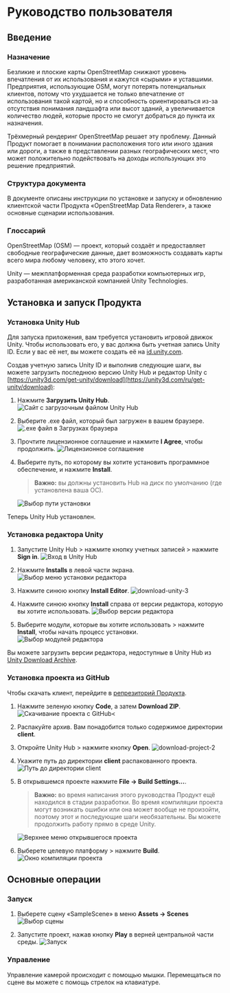 # Руководство пользователя

## Введение

### Назначение

Безликие и плоские карты OpenStreetMap снижают уровень впечатления от их использования и кажутся «сырыми» и уставшими.
Предприятия, использующие OSM, могут потерять потенциальных клиентов, потому что ухудшается не только впечатление от
использования такой картой, но и способность ориентироваться из-за отсутствия понимания ландшафта или высот зданий, а
увеличивается количество людей, которые просто не смогут добраться до пункта их назначения.

Трёхмерный рендеринг OpenStreetMap решает эту проблему. Данный Продукт помогает в понимании расположения того или иного
здания или дороги, а также в представлении разных географических мест, что может положительно подействовать на доходы
использующих это решение предприятий.

### Структура документа

В документе описаны инструкции по установке и запуску и обновлению клиентской части Продукта «OpenStreetMap Data
Renderer», а также основные сценарии использования.

### Глоссарий

OpenStreetMap (OSM) — проект, который создаёт и предоставляет свободные географические данные, дает возможность
создавать карты всего мира любому человеку, кто этого хочет.

Unity —  межплатформенная среда разработки компьютерных игр, разработанная американской компанией Unity Technologies.

## Установка и запуск Продукта

### Установка Unity Hub

Для запуска приложения, вам требуется установить игровой движок Unity. Чтобы использовать его, у вас должна быть учетная
запись Unity ID. Если у вас её нет, вы можете создать её на [id.unity.com](id.unity.com).

Создав учетную запись Unity ID и выполнив следующие шаги, вы можете загрузить последнюю версию Unity Hub и редактор
Unity с [https://unity3d.com/get-unity/download](https://unity3d.com/ru/get-unity/download):

1. Нажмите **Загрузить Unity Hub**.
    ![Сайт с загрузочным файлом Unity Hub](../pictures/download-unityhub-1.png)

2. Выберите .exe файл, который был загружен в вашем браузере.
    ![.exe файл в Загрузках браузера](../pictures/download-unityhub-2.png)

3. Прочтите лицензионное соглашение и нажмите **I Agree**, чтобы продолжить.
    ![Лицензионное соглашение](../pictures/download-unityhub-3.png)

4. Выберите путь, по которому вы хотите установить программное обеспечение, и нажмите **Install**.
    > **Важно:** вы должны установить Hub на диск по умолчанию (где установлена ваша ОС).

    ![Выбор пути установки](../pictures/download-unityhub-4.png)

Теперь Unity Hub установлен.

### Установка редактора Unity

1. Запустите Unity Hub > нажмите кнопку учетных записей > нажмите **Sign in**.
    ![Вход в Unity Hub](../pictures/download-unity-1.png)

2. Нажмите **Installs** в левой части экрана.
    ![Выбор меню установки редактора](../pictures/download-unity-2.png)

3. Нажмите синюю кнопку **Install Editor**.
    ![download-unity-3](../pictures/download-unity-3.png)

4. Нажмите синюю кнопку **Install** справа от версии редактора, которую вы хотите использовать.
    ![Выбор версии редактора](../pictures/download-unity-4.png)

5. Выберите модули, которые вы хотите использовать > нажмите **Install**, чтобы начать процесс установки.
    ![Выбор модулей редактора](../pictures/download-unity-5.png)

Вы можете загрузить версии редактора, недоступные в Unity Hub из [Unity Download Archive](https://unity3d.com/get-unity/download/archive?_ga=2.249453703.1816142533.1643890314-1599678641.1643118016).

### Установка проекта из GitHub

Чтобы скачать клиент, перейдите в [репрезиторий Продукта](https://github.com/comptech-winter-school/osm-data-renderer).

1. Нажмите зеленую кнопку **Code**, а затем **Download ZIP**.
    ![Скачивание проекта с GitHub](../pictures/download-project-1.png)<

2. Распакуйте архив. Вам понадобится только содержимое директории **client**.

3. Откройте Unity Hub > нажмите кнопку **Open**.
    ![download-project-2](../pictures/download-project-2.png)

4. Укажите путь до директории **client** распакованного проекта.
    ![Путь до директории client](../pictures/download-project-3.png)

5. В открывшемся проекте нажмите **File -> Build Settings...**.
    > **Важно:** во время написания этого руководства Продукт ещё находился в стадии разработки. Во время компиляции
    > проекта могут возникать ошибки или она может вообще не произойти, поэтому этот и последующие шаги необязательны.
    > Вы можете продолжить работу прямо в среде Unity.

    ![Верхнее меню открывшегося проекта](../pictures/download-project-4.png)

6. Выберете целевую платформу > нажмите **Build**.
    ![Окно компиляции проекта](../pictures/download-project-5.png)

## Основные операции

### Запуск

1. Выберете сцену «SampleScene» в меню **Assets -> Scenes**
    ![Выбор сцены](../pictures/step1.png)

2. Запустите проект, нажав кнопку **Play** в верней центральной части среды.
    ![Запуск](../pictures/step1.png)

### Управление

Управление камерой происходит с помощью мышки. Перемещаться по сцене вы можете с помощь стрелок на клавиатуре.
